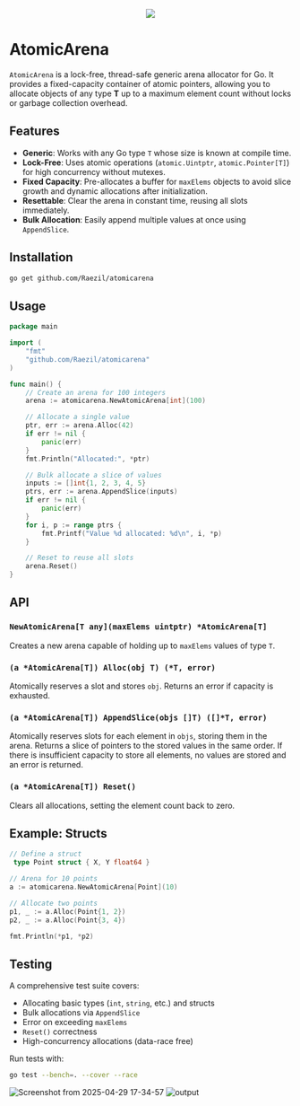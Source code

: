 <p align="center">
  <img src="https://github.com/user-attachments/assets/f7f9c72f-5965-4517-b9d3-0830c98d073b">
</p>

# AtomicArena

`AtomicArena` is a lock-free, thread-safe generic arena allocator for Go. It provides a fixed-capacity container of atomic pointers, allowing you to allocate objects of any type **T** up to a maximum element count without locks or garbage collection overhead.

## Features

- **Generic**: Works with any Go type `T` whose size is known at compile time.
- **Lock-Free**: Uses atomic operations (`atomic.Uintptr`, `atomic.Pointer[T]`) for high concurrency without mutexes.
- **Fixed Capacity**: Pre-allocates a buffer for `maxElems` objects to avoid slice growth and dynamic allocations after initialization.
- **Resettable**: Clear the arena in constant time, reusing all slots immediately.
- **Bulk Allocation**: Easily append multiple values at once using `AppendSlice`.

## Installation

```bash
go get github.com/Raezil/atomicarena
```

## Usage

```go
package main

import (
    "fmt"
    "github.com/Raezil/atomicarena"
)

func main() {
    // Create an arena for 100 integers
    arena := atomicarena.NewAtomicArena[int](100)

    // Allocate a single value
    ptr, err := arena.Alloc(42)
    if err != nil {
        panic(err)
    }
    fmt.Println("Allocated:", *ptr)

    // Bulk allocate a slice of values
    inputs := []int{1, 2, 3, 4, 5}
    ptrs, err := arena.AppendSlice(inputs)
    if err != nil {
        panic(err)
    }
    for i, p := range ptrs {
        fmt.Printf("Value %d allocated: %d\n", i, *p)
    }

    // Reset to reuse all slots
    arena.Reset()
}
```

## API

### `NewAtomicArena[T any](maxElems uintptr) *AtomicArena[T]`
Creates a new arena capable of holding up to `maxElems` values of type `T`.

### `(a *AtomicArena[T]) Alloc(obj T) (*T, error)`
Atomically reserves a slot and stores `obj`. Returns an error if capacity is exhausted.

### `(a *AtomicArena[T]) AppendSlice(objs []T) ([]*T, error)`
Atomically reserves slots for each element in `objs`, storing them in the arena. Returns a slice of pointers to the stored values in the same order. If there is insufficient capacity to store all elements, no values are stored and an error is returned.

### `(a *AtomicArena[T]) Reset()`
Clears all allocations, setting the element count back to zero.

## Example: Structs

```go
// Define a struct
 type Point struct { X, Y float64 }

// Arena for 10 points
a := atomicarena.NewAtomicArena[Point](10)

// Allocate two points
p1, _ := a.Alloc(Point{1, 2})
p2, _ := a.Alloc(Point{3, 4})

fmt.Println(*p1, *p2)
```

## Testing

A comprehensive test suite covers:

- Allocating basic types (`int`, `string`, etc.) and structs
- Bulk allocations via `AppendSlice`
- Error on exceeding `maxElems`
- `Reset()` correctness
- High-concurrency allocations (data-race free)

Run tests with:

```bash
go test --bench=. --cover --race
```

![Screenshot from 2025-04-29 17-34-57](https://github.com/user-attachments/assets/9d263d80-8519-4118-be5d-1e7a53828f59)
![output](https://github.com/user-attachments/assets/9fee7895-bd30-40b3-be3a-6af614c341e9)

